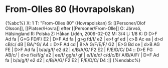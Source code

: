 # From-Olles 80 (Hovrapolskan)

{%abc%}
X: 1
T: "From-Olles 80" (Hovrapolskan)
S: [[Personer/Olof Olsson]], [[Platser/Hovra]] efter [[Personer/From-Olle]]
O: Järvsö, Hälsingland
R: Polska
Z: Håkan Lidén, 2009-02-02
M: 3/4
L: 1/8
K: D
D>F Ad fa | G>G FD/F/ E2 | D>F Ad fa | g>g fd/f/ e2 | e>f gf ed | 
c>B Ac ea | d>d cB/c/ dB | BA/^G/ A4 :: D>F Ad cd | B>A G/F/E/F/ G2 | 
E>G Bd ce | d>B AG FE | D>F Ad fa | b/a/g/f/ e2 d2 | c/B/A/G/ F2 E2 | 
F/E/D/C/ D4 :: D>E FG AB/c/ | d>e f/e/f/g/ a2 | ee/f/ gg/a/ gf | 
e/f/e/d/ c/d/c/B/ A/B/A/F/ | D>F Ad fa | b/a/g/f/ e2 d2 | c/B/A/G/ F2 E2 | F/E/D/C/ D4 :|]
{%endabc%}

